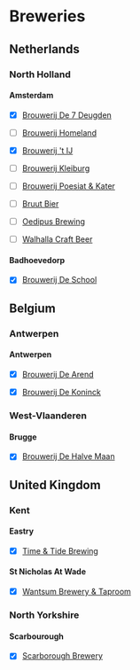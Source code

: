 # Breweries

## Netherlands

### North Holland

#### Amsterdam

- [x] [Brouwerij De 7 Deugden]()

- [ ] [Brouwerij Homeland](breweries/NL/NH/Amsterdam/Brouwerij_Homeland.md)

- [x] [Brouwerij 't IJ](breweries/NL/NH/Amsterdam/Brouwerij_t_IJ.md)

- [ ] [Brouwerij Kleiburg](breweries/NL/NH/Amsterdam/Brouwerij_Kleiburg.md)

- [ ] [Brouwerij Poesiat & Kater]()

- [ ] [Bruut Bier]()

- [ ] [Oedipus Brewing](breweries/NL/NH/Amsterdam/Oedipus_Brewing.md)

- [ ] [Walhalla Craft Beer](breweries/NL/NH/Amsterdam/Walhalla_Craft_Beer.md)

#### Badhoevedorp

- [x] [Brouwerij De School]()

## Belgium

### Antwerpen

#### Antwerpen

- [x] [Brouwerij De Arend](breweries/B/ANT/Antwerpen/Brouwerij_De_Arend.md)

- [x] [Brouwerij De Koninck]()

### West-Vlaanderen

#### Brugge

- [x] [Brouwerij De Halve Maan]()

## United Kingdom

### Kent

#### Eastry

- [x] [Time & Tide Brewing]()

#### St Nicholas At Wade

- [x] [Wantsum Brewery & Taproom]()

### North Yorkshire

#### Scarbourough

- [x] [Scarborough Brewery]()
